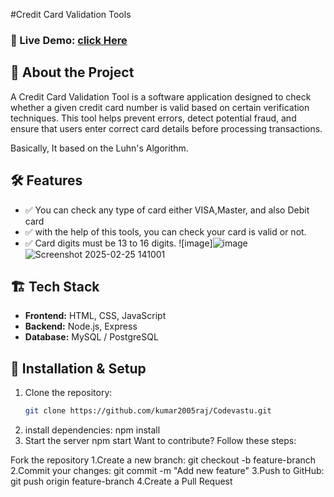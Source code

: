 #Credit Card Validation Tools
### 🚀 Live Demo: [click Here](https://kumar2005raj.github.io/Codevastu/)

## 📖 About the Project
A Credit Card Validation Tool is a software application designed to check whether a given credit card number is valid based on certain verification techniques. This tool helps prevent errors, detect potential fraud, and ensure that users enter correct card details before processing transactions.

Basically, It based on the Luhn's Algorithm.
## 🛠 Features
- ✅ You can check any type of card either VISA,Master, and also Debit card
- ✅ with the help of this tools, you can check your card is valid or not.
- ✅ Card digits must be 13 to 16 digits.
![image]![image](https://github.com/user-attachments/assets/576c0d6d-4796-4ec7-86b7-88a6a6263e17) 
![Screenshot 2025-02-25 141001](https://github.com/user-attachments/assets/d9e4808a-b273-4638-b6b3-fb0abce0088d)

## 🏗 Tech Stack
- **Frontend:** HTML, CSS, JavaScript
- **Backend:** Node.js, Express
- **Database:** MySQL / PostgreSQL
## 🚀 Installation & Setup
1. Clone the repository:  
   ```sh
   git clone https://github.com/kumar2005raj/Codevastu.git
1. install dependencies:
      npm install
2. Start the server
      npm start
Want to contribute? Follow these steps:

Fork the repository
1.Create a new branch: git checkout -b feature-branch
2.Commit your changes: git commit -m "Add new feature"
3.Push to GitHub: git push origin feature-branch
4.Create a Pull Request

